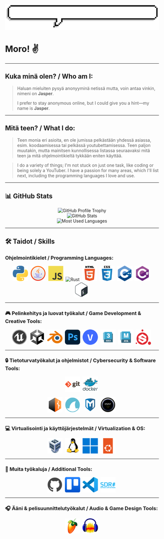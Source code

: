 ![Alt Text](https://github.com/PlayerFridei/PlayerFridei/blob/main/chaos.gif)

# Moro! ✌️

---

## Kuka minä olen? / Who am I:

> Haluan mieluiten pysyä anonyyminä netissä mutta, voin antaa vinkin, nimeni on **Jasper**.
>
> I prefer to stay anonymous online, but I could give you a hint—my name is **Jasper**.

---

## Mitä teen? / What I do:

> Teen monia eri asioita, en ole jumissa pelkästään yhdessä asiassa, esim. koodaamisessa tai pelkässä youtubettamisessa. 
> Teen paljon muutakin, mutta mainitsen kunnollisessa listassa seuraavaksi mitä teen ja mitä ohjelmointikieltä tykkään eniten käyttää.

> I do a variety of things; I'm not stuck on just one task, like coding or being solely a YouTuber. 
> I have a passion for many areas, which I'll list next, including the programming languages I love and use.

---

## 📊 GitHub Stats

<div align="center">
  <img src="https://github-profile-trophy.vercel.app/?username=PlayerFridei&theme=onedark" alt="GitHub Profile Trophy" />
</div>

<div align="center">
  <img src="https://github-readme-stats.vercel.app/api?username=PlayerFridei&show_icons=true&theme=radical" alt="GitHub Stats" />
</div>


<div align="center">
  <img src="https://github-readme-stats.vercel.app/api/top-langs/?username=PlayerFridei&layout=compact&theme=radical" alt="Most Used Languages" />
</div>

---

## 🛠️ Taidot / Skills

### Ohjelmointikielet / Programming Languages:
<div align="center">
  <img src="https://github.com/PlayerFridei/PlayerFridei/blob/main/icons/python.png" title="Python" alt="Python" width="50" height="50"/>&nbsp;
  <img src="https://github.com/PlayerFridei/PlayerFridei/blob/main/icons/java.png" title="Java" alt="Java" width="50" height="50"/>&nbsp;
  <img src="https://github.com/devicons/devicon/blob/master/icons/javascript/javascript-original.svg" title="JavaScript" alt="JavaScript" width="50" height="50"/>&nbsp;
  <img src="https://github.com/rust-lang/rust-artwork/blob/master/logo/rust-logo-512x512.png" title="Rust" alt="Rust" width="50" height="50"/>&nbsp;
  <img src="https://github.com/devicons/devicon/blob/master/icons/html5/html5-original-wordmark.svg" title="HTML5" alt="HTML5" width="50" height="50"/>&nbsp;
  <img src="https://github.com/devicons/devicon/blob/master/icons/css3/css3-original-wordmark.svg" title="CSS3" alt="CSS3" width="50" height="50"/>&nbsp;
  <img src="https://github.com/devicons/devicon/blob/master/icons/cplusplus/cplusplus-original.svg" title="C++" alt="C++" width="50" height="50"/>&nbsp;
  <img src="https://github.com/devicons/devicon/blob/master/icons/csharp/csharp-original.svg" title="C#" alt="C#" width="50" height="50"/>&nbsp;
  <img src="https://github.com/devicons/devicon/blob/master/icons/bash/bash-original.svg" title="Bash" alt="Bash" width="50" height="50"/>&nbsp;
</div>

---

### 🎮 Pelinkehitys ja luovat työkalut / Game Development & Creative Tools:
<div align="center">
  <img src="https://github.com/PlayerFridei/PlayerFridei/blob/main/icons/unrealengine.png" title="Unreal Engine" alt="Unreal Engine" width="50" height="50"/>&nbsp;
  <img src="https://github.com/devicons/devicon/blob/master/icons/unity/unity-original.svg" title="Unity" alt="Unity" width="50" height="50"/>&nbsp;
  <img src="https://github.com/devicons/devicon/blob/master/icons/blender/blender-original.svg" title="Blender" alt="Blender" width="50" height="50"/>&nbsp;
  <img src="https://github.com/devicons/devicon/blob/master/icons/photoshop/photoshop-original.svg" title="Photoshop" alt="Photoshop" width="50" height="50"/>&nbsp;
  <img src="https://github.com/PlayerFridei/PlayerFridei/blob/main/icons/vegaspro.png" title="Vegas Pro" alt="Vegas Pro" width="50" height="50"/>&nbsp;
  <img src="https://github.com/PlayerFridei/PlayerFridei/blob/main/icons/3dsmax.png" title="3DS Max" alt="3DS Max" width="50" height="50"/>&nbsp;
  <img src="https://github.com/PlayerFridei/PlayerFridei/blob/main/icons/maya.png" title="Maya" alt="Maya" width="50" height="50"/>&nbsp;
  <img src="https://github.com/PlayerFridei/PlayerFridei/blob/main/icons/substancepainter.png" title="Substance Painter" alt="Substance Painter" width="50" height="50"/>&nbsp;
</div>

---

### 🔒 Tietoturvatyökalut ja ohjelmistot / Cybersecurity & Software Tools:
<div align="center">
  <img src="https://github.com/devicons/devicon/blob/master/icons/git/git-original-wordmark.svg" title="Git" alt="Git" width="50" height="50"/>&nbsp;
  <img src="https://github.com/devicons/devicon/blob/master/icons/docker/docker-original-wordmark.svg" title="Docker" alt="Docker" width="50" height="50"/>&nbsp;

  <!-- Cybersecurity Tools (from Simple Icons) -->
  <img src="https://github.com/PlayerFridei/PlayerFridei/blob/main/icons/burpsuite.png" title="Burp Suite" alt="Burp Suite" width="50" height="50"/>&nbsp;
  <img src="https://github.com/PlayerFridei/PlayerFridei/blob/main/icons/wireshark.png" title="Wireshark" alt="Wireshark" width="50" height="50"/>&nbsp;
  <img src="https://github.com/PlayerFridei/PlayerFridei/blob/main/icons/metasploit.png" title="Metasploit" alt="Metasploit" width="50" height="50"/>&nbsp;
  <img src="https://github.com/PlayerFridei/PlayerFridei/blob/main/icons/osint.png" title="OSINT" alt="OSINT" width="50" height="50"/>&nbsp;
</div>

---

### 💻 Virtualisointi ja käyttöjärjestelmät / Virtualization & OS:
<div align="center">
  <img src="https://github.com/PlayerFridei/PlayerFridei/blob/main/icons/virtualbox.png" title="VirtualBox" alt="VirtualBox" width="50" height="50"/>&nbsp;
  <img src="https://github.com/devicons/devicon/blob/master/icons/linux/linux-original.svg" title="Linux" alt="Linux" width="50" height="50"/>&nbsp;
  <img src="https://github.com/devicons/devicon/blob/master/icons/windows11/windows11-original.svg" title="Windows" Alt="Windows" width="50" height="50"/>&nbsp;
  <img src="https://github.com/devicons/devicon/blob/master/icons/ubuntu/ubuntu-original.svg" title="Ubuntu" Alt="Ubuntu" width="50" height="50"/>&nbsp;
</div>

---

### 🔧 Muita työkaluja / Additional Tools:
<div align="center">
  <img src="https://github.com/PlayerFridei/PlayerFridei/blob/main/icons/github.png" title="GitHub" alt="GitHub" width="50" height="50"/>&nbsp;
  <img src="https://github.com/devicons/devicon/blob/master/icons/trello/trello-original.svg" title="Trello" alt="Trello" width="50" height="50"/>&nbsp;
  <img src="https://github.com/devicons/devicon/blob/master/icons/vscode/vscode-original.svg" title="VS Code" alt="VS Code" width="50" height="50"/>&nbsp;
  <img src="https://github.com/PlayerFridei/PlayerFridei/blob/main/icons/sdr/sdr_flat.png" title="SDR (Software Defined Radio)" alt="SDR (Software Defined Radio)" width="50" height="50"/>&nbsp;

</div>

---

### 🎧 Ääni & pelisuunnittelutyökalut / Audio & Game Design Tools:
<div align="center">
  <img src="https://github.com/PlayerFridei/PlayerFridei/blob/main/icons/FL-logo.png" title="FL Studio" alt="FL Studio" width="50" height="50"/>&nbsp;
  <img src="https://github.com/PlayerFridei/PlayerFridei/blob/main/icons/audacity.png" title="Audacity" alt="Audacity" width="50" height="50"/>&nbsp;
</div>
